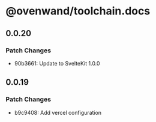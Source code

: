 # @ovenwand/toolchain.docs

## 0.0.20

### Patch Changes

- 90b3661: Update to SvelteKit 1.0.0

## 0.0.19

### Patch Changes

- b9c9408: Add vercel configuration
